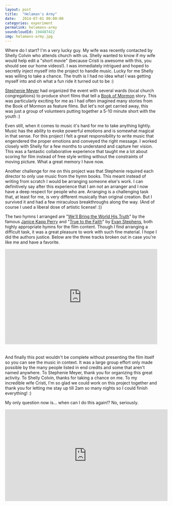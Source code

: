 ```yaml
---
layout: post
title:  "Helaman's Army"
date:   2014-07-01 00:00:00
categories: experiment
permalink: helamans-army
soundcloudId: 194487422
img: helamans-army.jpg
---
```


Where do I start? I'm a very lucky guy. My wife was recently contacted by Shelly Colvin who attends church with us. Shelly wanted to know if my wife would help edit a "short movie" (because Cristi is awesome with this, you should see our home videos!). I was immediately intrigued and hoped to secretly inject myself into the project to handle music. Lucky for me Shelly was willing to take a chance. The truth is I had no idea what I was getting myself into and oh what a fun ride it turned out to be :)

[Stephenie Meyer](http://stepheniemeyer.com/) had organized the event with several wards (local church congregations) to produce short films that tell a [Book of Mormon](http://www.mormon.org/beliefs/book-of-mormon) story. This was particularly exciting for me as I had often imagined many stories from the Book of Mormon as feature films. But let's not get carried away, this was just a group of volunteers putting together a 5-10 minute short with the youth :)

Even still, when it comes to music it's hard for me to take anything lightly. Music has the ability to evoke powerful emotions and is somewhat magical in that sense. For this project I felt a great responsibility to write music that engendered the proper emotions and conveyed the right message. I worked closely with Shelly for a few months to understand and capture her vision. This was a fantastic collaborative experience that taught me a lot about scoring for film instead of free style writing without the constraints of moving picture. What a great memory I have now.

Another challenge for me on this project was that Stephenie required each director to only use music from the hymn books. This meant instead of writing from scratch I would be arranging someone else's work. I can definitively say after this experience that I am not an arranger and I now have a deep respect for people who are. Arranging is a challenging task that, at least for me, is very different musically than original creation. But I survived it and had a few miraculous breakthroughs along the way. (And of course I used a liberal dose of artistic license! :))

The two hymns I arranged are "[We'll Bring the World His Truth](https://www.lds.org/music/library/childrens-songbook/well-bring-the-world-his-truth-army-of-helaman)" by the famous [Janice Kapp Perry](https://janicekappperry.com/) and "[True to the Faith](https://www.lds.org/music/library/hymns/true-to-the-faith)" by [Evan Stephens](http://en.wikipedia.org/wiki/Evan_Stephens), both highly appropriate hymns for the film content. Though I find arranging a difficult task, it was a great pleasure to work with such fine material. I hope I did the authors justice. Below are the three tracks broken out in case you're like me and have a favorite.

<iframe width="100%" height="315" scrolling="no" frameborder="no" src="https://w.soundcloud.com/player/?url=https%3A//api.soundcloud.com/playlists/86987251%3Fsecret_token%3Ds-TU2sQ&amp;color=ff5500&amp;auto_play=false&amp;hide_related=true&amp;show_comments=true&amp;show_user=false&amp;show_reposts=false" style="margin-bottom: 20px;"></iframe>

And finally this post wouldn't be complete without presenting the film itself so you can see the music in context. It was a large group effort only made possible by the many people listed in end credits and some that aren't named anywhere. To Stephenie Meyer, thank you for organizing this great activity. To Shelly Colvin, thanks for taking a chance on me. To my incredible wife Cristi, I'm so glad we could work on this project together and thank you for letting me stay up till 2am so many nights so I could finish everything! :)

My only question now is... when can I do this again!? No, seriously.

<iframe width="538" height="303" src="https://www.youtube.com/embed/71H77iX8Hqg?rel=0" frameborder="0" allowfullscreen></iframe>